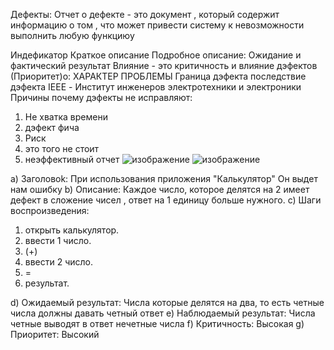 Дефекты:
Отчет о дефекте - это документ , который содержит информацию о том , что может привести систему к невозможности выполнить любую функциюу

Индефикатор
Краткое описание
Подробное описаниe:
Ожидание и фактический результат
Влияние - это критичность и влияние дэфектов (Приоритет)о:
ХАРАКТЕР ПРОБЛЕМЫ 
Граница дэфекта 
последствие дэфекта
IEEE - Институт инженеров электротехники и электроники
Причины почему дэфекты не исправляют:
1) Не хватка времени
2) дэфект фича
3) Риск
4) это того не стоит
5) неэффективный отчет
![изображение](https://github.com/Hottabik/6semestr/assets/113089655/2efd8585-817a-468d-8dd9-b16877cec713)
![изображение](https://github.com/Hottabik/6semestr/assets/113089655/b6bda7b3-eeeb-4040-9152-febc3282be31)

a)  Заголовоk:
При использования приложения "Калькулятор" Он выдет нам ошибку
b)  Описание:
Каждое число, которое делятся на 2 имеет дефект в сложение чисел , ответ на 1 единицу больше нужного.
c) Шаги воспроизведения:
1) открыть калькулятор.
2) ввести 1 число.
 3) (+)
4) ввести 2 число.
5) =
6) результат.
 
  
  d) Ожидаемый результат: Числа которые делятся на два, то есть четные числа должны давать четный ответ
 e) Наблюдаемый результат: Числа четные выводят в ответ нечетные числа
 f)  Критичность: Высокая
  g) Приоритет: Высокий
